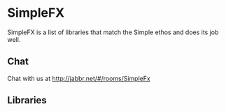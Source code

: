 # SimpleFX

SimpleFX is a list of libraries that match the Simple ethos and does its job well.

## Chat

Chat with us at http://jabbr.net/#/rooms/SimpleFx

## Libraries

